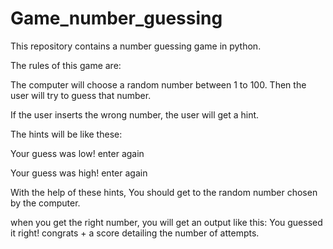 # Game_number_guessing

This repository contains a number guessing game in python.

The rules of this game are:

The computer will choose a random number between 1 to 100. Then the user will try to guess that number.

If the user inserts the wrong number, the user will get a hint.

The hints will be like these:

Your guess was low! enter again

Your guess was high! enter again

With the help of these hints, You should get to the random number chosen by the computer.

when you get the right number, you will get an output like this: You guessed it right! congrats + a score detailing the number of attempts.
